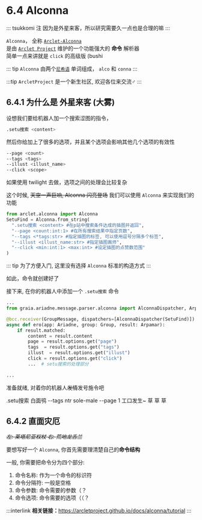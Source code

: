# 6.4 Alconna

::: tsukkomi 注
因为是外星来客，所以研究需要久一点也是合理的嘛
:::

`Alconna`， 全称 [`Arclet-Alconna`](https://github.com/ArcletProject/Alconna)  
是由 [`Arclet Project`](https://github.com/ArcletProject) 维护的一个功能强大的 **命令** 解析器  
简单一点来讲就是 `click` 的高级版 (bushi

::: tip
`Alconna` 由两个[`尼希语`](http://tieba.baidu.com/p/7268094994) 单词组成， `alco` 和 `conna`
:::

:::tip
`ArcletProject` 是一个新生社区, 欢迎各位来交流♂
:::

## 6.4.1 为什么是 外星来客 (大雾)

设想我们要给机器人加一个搜索涩图的指令，

``` bash
.setu搜索 <content>
```

然后你给加上了很多的选项，并且某个选项会影响其他几个选项的有效性

``` bash
--page <count>
--tags <tags>
--illust <illust_name>
--click <scope>
```

如果使用 twilight 去做，选项之间的处理会比较复杂

这个时候, ~~天空一声巨响, Alconna 闪亮登场~~ 我们可以使用 `Alconna` 来实现我们的功能

```python
from arclet.alconna import Alconna
SetuFind = Alconna.from_string(
  ".setu搜索 <content> #在p站中搜索条件达成的插图并返回",
  "--page <count:int:1> #在所有搜索结果中指定页数",
  "--tags <*tags:str> #指定插图的标签, 可以使用逗号分隔多个标签",
  "--illust <illust_name:str> #指定插图画师",
  "--click <min:int:1> <max:int> #设定插图的点赞数范围"
)
```

::: tip
为了方便入门, 这里没有选择 `Alconna` 标准的构造方式
:::

如此，命令就创建好了

接下来, 在你的机器人中添加一个 `.setu搜索` 命令

```python
...
from graia.ariadne.message.parser.alconna import AlconnaDispatcher, Arpamar

@bcc.receiver(GroupMessage, dispatchers=[AlconnaDispatcher(SetuFind)])
async def ero(app: Ariadne, group: Group, result: Arpamar):
    if result.matched:
        content = result.content
        page = result.options.get("page")
        tags  = result.options.get("tags")
        illust  = result.options.get("illust")
        click = result.options.get("click")
        ...  # setu搜索的处理部分
    
...
```

准备就绪, 对着你的机器人~~发情~~发号施令吧

<ChatPanel title="聊天记录">
  <ChatMessage name="群菜鸮" avatar="http://q1.qlogo.cn/g?b=qq&nk=2948531755&s=640">.setu搜索 白面鸮 --tags ntr sole-male --page 1 </ChatMessage>
  <ChatMessage name="EroEroBot" :avatar="$withBase('/avatar/ero.webp')">工口发生~</ChatMessage>
  <ChatMessage name="群菜龙" avatar="http://q1.qlogo.cn/g?b=qq&nk=2544704967&s=640">草</ChatMessage>
  <ChatMessage name="群菜鸡" avatar="http://q1.qlogo.cn/g?b=qq&nk=1450069615&s=640">草</ChatMessage>
  <ChatMessage name="群菜鸮" avatar="http://q1.qlogo.cn/g?b=qq&nk=2948531755&s=640">草</ChatMessage>
</ChatPanel>

## 6.4.2 直面灾厄

_~~左: 莱塔尼亚权杖 右: 荒地龙舌兰~~_

要想写好一个 `Alconna`, 你首先需要理清楚自己的**命令结构**

一般, 你需要把命令分为四个部分:

1. 命令名称: 作为一个命令的标识符
2. 命令分隔符: 一般是空格
3. 命令参数: 命令需要的参数（？
4. 命令选项: 命令需要的选项（（？

<Loading></Loading>

:::interlink
**相关链接：**<https://arcletproject.github.io/docs/alconna/tutorial>
:::
